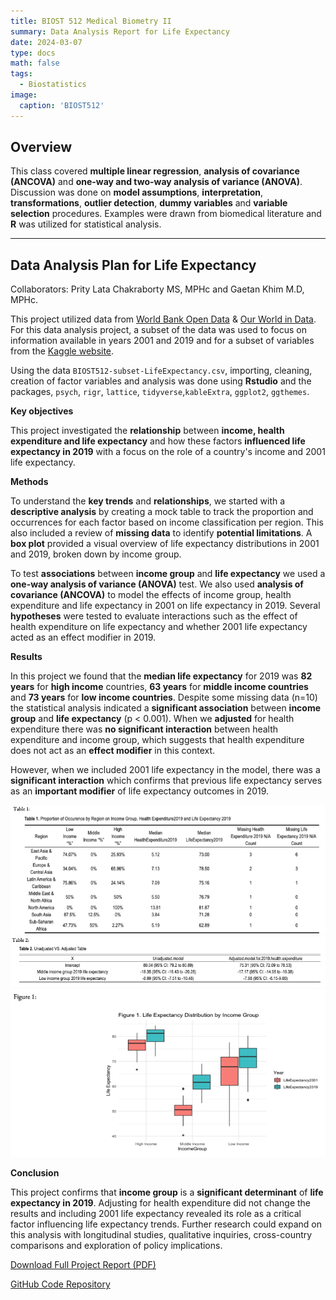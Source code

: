 ```yaml
---
title: BIOST 512 Medical Biometry II 
summary: Data Analysis Report for Life Expectancy
date: 2024-03-07
type: docs
math: false
tags:
  - Biostatistics
image:
  caption: 'BIOST512'
---
```

## Overview 

This class covered **multiple linear regression**, **analysis of covariance (ANCOVA)** and **one-way and two-way analysis of variance (ANOVA)**. Discussion was done on **model assumptions**, **interpretation**, **transformations**, **outlier detection**, **dummy variables** and **variable selection** procedures. Examples were drawn from biomedical literature and **R** was utilized for statistical analysis. 

---
## Data Analysis Plan for Life Expectancy 

Collaborators: Prity Lata Chakraborty MS, MPHc and Gaetan Khim M.D, MPHc.

This project utilized data from [World Bank Open Data](https://data.worldbank.org/) & [Our World in Data](https://ourworldindata.org/).  For this data analysis project, a subset of the data was used to focus on information available in years 2001 and 2019 and for a subset of variables from the [Kaggle website](https://www.kaggle.com/datasets/mjshri23/life-expectancy-and-socio-economic-world-bank).

 Using the data `BIOST512-subset-LifeExpectancy.csv`, importing, cleaning, creation of factor variables and analysis was done using **Rstudio** and the packages, `psych`, `rigr`, `lattice`, `tidyverse`,`kableExtra`, `ggplot2`, `ggthemes`.


**Key objectives**

This project investigated the **relationship** between **income, health expenditure and life expectancy** and how these factors **influenced life expectancy in 2019** with a focus on the role of a country's income and 2001 life expectancy. 

**Methods**

To understand the **key trends** and **relationships**, we started with a **descriptive analysis** by creating a mock table to track the proportion and occurrences for each factor based on income classification per region. This also included a review of **missing data** to identify **potential limitations**. A **box plot** provided a visual overview of life expectancy distributions in 2001 and 2019, broken down by income group.

To test **associations** between **income group** and **life expectancy** we used a **one-way analysis of variance (ANOVA)** test. We also used **analysis of covariance (ANCOVA)** to model the effects of income group, health expenditure and life expectancy in 2001 on life expectancy in 2019. Several **hypotheses** were tested to evaluate interactions such as the effect of health expenditure on life expectancy and whether 2001 life expectancy acted as an effect modifier in 2019. 

**Results**

In this project we found that the **median life expectancy** for 2019 was **82 years** for **high income** countries, **63 years** for **middle income countries** and **73 years** for **low income countries**. Despite some missing data (n=10) the statistical analysis indicated a **significant association** between **income group** and **life expectancy** (p < 0.001). When we **adjusted** for health expenditure there was **no significant interaction** between health expenditure and income group, which suggests that health expenditure does not act as an **effect modifier** in this context.

However, when we included 2001 life expectancy in the model, there was a **significant interaction** which confirms that previous life expectancy serves as an **important modifier** of life expectancy outcomes in 2019.

![table1](tabl2.png)
![tabl32](tabl1.png)
![bar](box.png)

**Conclusion** 

This project confirms that **income group** is a **significant determinant** of **life expectancy in 2019**. Adjusting for health expenditure did not change the results and including 2001 life expectancy revealed its role as a critical factor influencing life expectancy trends. Further research could expand on this analysis with longitudinal studies, qualitative inquiries, cross-country comparisons and exploration of policy implications. 

[Download Full Project Report (PDF)](dap2.pdf)

[GitHub Code Repository](https://github.com/smwhikeh/biost_512)
